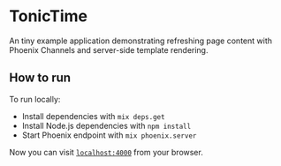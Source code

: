 # TonicTime

An tiny example application demonstrating refreshing page content with Phoenix Channels and server-side template rendering.

## How to run

To run locally:

  * Install dependencies with `mix deps.get`
  * Install Node.js dependencies with `npm install`
  * Start Phoenix endpoint with `mix phoenix.server`

Now you can visit [`localhost:4000`](http://localhost:4000) from your browser.
